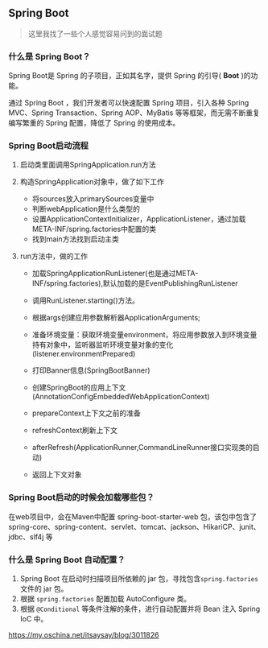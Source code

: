 ## Spring Boot

> 这里我找了一些个人感觉容易问到的面试题

### 什么是 Spring Boot？

Spring Boot是 Spring 的子项目，正如其名字，提供 Spring 的引导( **Boot** )的功能。

通过 Spring Boot ，我们开发者可以快速配置 Spring 项目，引入各种 Spring MVC、Spring Transaction、Spring AOP、MyBatis 等等框架，而无需不断重复编写繁重的 Spring 配置，降低了 Spring 的使用成本。

### Spring Boot启动流程

1. 启动类里面调用SpringApplication.run方法
3. 构造SpringApplication对象中，做了如下工作
    - 将sources放入primarySources变量中
    - 判断webApplication是什么类型的
    - 设置ApplicationContextInitializer，ApplicationListener，通过加载META-INF/spring.factories中配置的类
    - 找到main方法找到启动主类

3. run方法中，做的工作

    - 加载SpringApplicationRunListener(也是通过META-INF/spring.factories),默认加载的是EventPublishingRunListener

    -  调用RunListener.starting()方法。

    -  根据args创建应用参数解析器ApplicationArguments;

    - 准备环境变量：获取环境变量environment，将应用参数放入到环境变量持有对象中，监听器监听环境变量对象的变化(listener.environmentPrepared)

    - 打印Banner信息(SpringBootBanner)

    - 创建SpringBoot的应用上下文(AnnotationConfigEmbeddedWebApplicationContext)

    - prepareContext上下文之前的准备

    - refreshContext刷新上下文

    - afterRefresh(ApplicationRunner,CommandLineRunner接口实现类的启动)

    - 返回上下文对象


### Spring Boot启动的时候会加载哪些包？

在web项目中，会在Maven中配置 spring-boot-starter-web 包，该包中包含了spring-core、spring-content、servlet、tomcat、jackson、HikariCP、junit、jdbc、slf4j 等

### 什么是 Spring Boot 自动配置？

1. Spring Boot 在启动时扫描项目所依赖的 jar 包，寻找包含`spring.factories` 文件的 jar 包。
2. 根据 `spring.factories` 配置加载 AutoConfigure 类。
3. 根据 `@Conditional` 等条件注解的条件，进行自动配置并将 Bean 注入 Spring IoC 中。

https://my.oschina.net/itsaysay/blog/3011826

